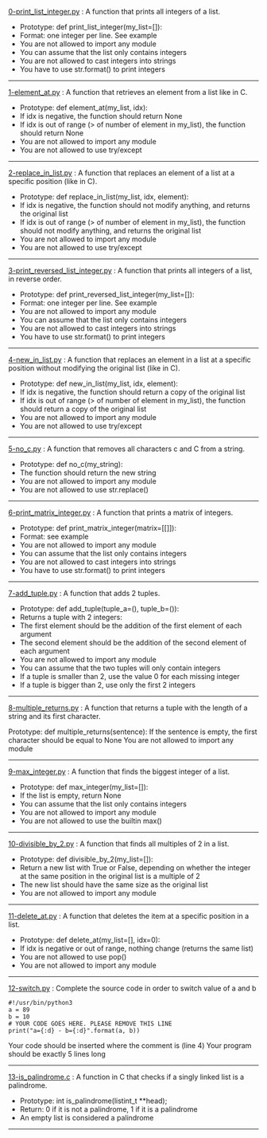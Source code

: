 [0-print_list_integer.py](https://github.com/Didimukhtar/alx-higher_level_programming/blob/31f26e71f9390aca72f8a903be1608fb98fd3433/0x03-python-data_structures/0-print_list_integer.py) : A function that prints all integers of a list.

- Prototype: def print_list_integer(my_list=[]):
- Format: one integer per line. See example
- You are not allowed to import any module
- You can assume that the list only contains integers
- You are not allowed to cast integers into strings
- You have to use str.format() to print integers

---


[1-element_at.py](https://github.com/Didimukhtar/alx-higher_level_programming/blob/31f26e71f9390aca72f8a903be1608fb98fd3433/0x03-python-data_structures/1-element_at.py) : A function that retrieves an element from a list like in C.

- Prototype: def element_at(my_list, idx):
- If idx is negative, the function should return None
- If idx is out of range (> of number of element in my_list), the function should return None
- You are not allowed to import any module
- You are not allowed to use try/except

---


[2-replace_in_list.py](https://github.com/Didimukhtar/alx-higher_level_programming/blob/31f26e71f9390aca72f8a903be1608fb98fd3433/0x03-python-data_structures/2-replace_in_list.py) : A  function that replaces an element of a list at a specific position (like in C).

- Prototype: def replace_in_list(my_list, idx, element):
- If idx is negative, the function should not modify anything, and returns the original list
- If idx is out of range (> of number of element in my_list), the function should not modify anything, and returns the original list
- You are not allowed to import any module
- You are not allowed to use try/except

---


[3-print_reversed_list_integer.py](https://github.com/Didimukhtar/alx-higher_level_programming/blob/31f26e71f9390aca72f8a903be1608fb98fd3433/0x03-python-data_structures/3-print_reversed_list_integer.py) : A function that prints all integers of a list, in reverse order.

- Prototype: def print_reversed_list_integer(my_list=[]):
- Format: one integer per line. See example
- You are not allowed to import any module
- You can assume that the list only contains integers
- You are not allowed to cast integers into strings
- You have to use str.format() to print integers

---


[4-new_in_list.py](https://github.com/Didimukhtar/alx-higher_level_programming/blob/31f26e71f9390aca72f8a903be1608fb98fd3433/0x03-python-data_structures/4-new_in_list.py) : A function that replaces an element in a list at a specific position without modifying the original list (like in C).

- Prototype: def new_in_list(my_list, idx, element):
- If idx is negative, the function should return a copy of the original list
- If idx is out of range (> of number of element in my_list), the function should return a copy of the original list
- You are not allowed to import any module
- You are not allowed to use try/except

---


[5-no_c.py](https://github.com/Didimukhtar/alx-higher_level_programming/blob/31f26e71f9390aca72f8a903be1608fb98fd3433/0x03-python-data_structures/5-no_c.py) : A function that removes all characters c and C from a string.

- Prototype: def no_c(my_string):
- The function should return the new string
- You are not allowed to import any module
- You are not allowed to use str.replace()

---


[6-print_matrix_integer.py](https://github.com/Didimukhtar/alx-higher_level_programming/blob/31f26e71f9390aca72f8a903be1608fb98fd3433/0x03-python-data_structures/6-print_matrix_integer.py) : A function that prints a matrix of integers.

- Prototype: def print_matrix_integer(matrix=[[]]):
- Format: see example
- You are not allowed to import any module
- You can assume that the list only contains integers
- You are not allowed to cast integers into strings
- You have to use str.format() to print integers

---


[7-add_tuple.py](https://github.com/Didimukhtar/alx-higher_level_programming/blob/31f26e71f9390aca72f8a903be1608fb98fd3433/0x03-python-data_structures/7-add_tuple.py) : A function that adds 2 tuples.

- Prototype: def add_tuple(tuple_a=(), tuple_b=()):
- Returns a tuple with 2 integers:
- The first element should be the addition of the first element of each argument
- The second element should be the addition of the second element of each argument
- You are not allowed to import any module
- You can assume that the two tuples will only contain integers
- If a tuple is smaller than 2, use the value 0 for each missing integer
- If a tuple is bigger than 2, use only the first 2 integers

---


[8-multiple_returns.py](https://github.com/Didimukhtar/alx-higher_level_programming/blob/31f26e71f9390aca72f8a903be1608fb98fd3433/0x03-python-data_structures/8-multiple_returns.py) : A  function that returns a tuple with the length of a string and its first character.

Prototype: def multiple_returns(sentence):
If the sentence is empty, the first character should be equal to None
You are not allowed to import any module

---


[9-max_integer.py](https://github.com/Didimukhtar/alx-higher_level_programming/blob/31f26e71f9390aca72f8a903be1608fb98fd3433/0x03-python-data_structures/9-max_integer.py) : A function that finds the biggest integer of a list.

- Prototype: def max_integer(my_list=[]):
- If the list is empty, return None
- You can assume that the list only contains integers
- You are not allowed to import any module
- You are not allowed to use the builtin max()

---


[10-divisible_by_2.py](https://github.com/Didimukhtar/alx-higher_level_programming/blob/31f26e71f9390aca72f8a903be1608fb98fd3433/0x03-python-data_structures/10-divisible_by_2.py) : A function that finds all multiples of 2 in a list.

- Prototype: def divisible_by_2(my_list=[]):
- Return a new list with True or False, depending on whether the integer at the same position in the original list is a multiple of 2
- The new list should have the same size as the original list
- You are not allowed to import any module

---


[11-delete_at.py](https://github.com/Didimukhtar/alx-higher_level_programming/blob/31f26e71f9390aca72f8a903be1608fb98fd3433/0x03-python-data_structures/11-delete_at.py) : A function that deletes the item at a specific position in a list.

- Prototype: def delete_at(my_list=[], idx=0):
- If idx is negative or out of range, nothing change (returns the same list)
- You are not allowed to use pop()
- You are not allowed to import any module

---


[12-switch.py](https://github.com/Didimukhtar/alx-higher_level_programming/blob/31f26e71f9390aca72f8a903be1608fb98fd3433/0x03-python-data_structures/12-switch.py) : Complete the source code in order to switch value of a and b

```
#!/usr/bin/python3
a = 89
b = 10
# YOUR CODE GOES HERE. PLEASE REMOVE THIS LINE
print("a={:d} - b={:d}".format(a, b))
```

Your code should be inserted where the comment is (line 4)
Your program should be exactly 5 lines long

---


[13-is_palindrome.c](https://github.com/Didimukhtar/alx-higher_level_programming/blob/31f26e71f9390aca72f8a903be1608fb98fd3433/0x03-python-data_structures/13-is_palindrome.c) : A function in C that checks if a singly linked list is a palindrome.

- Prototype: int is_palindrome(listint_t **head);
- Return: 0 if it is not a palindrome, 1 if it is a palindrome
- An empty list is considered a palindrome

---